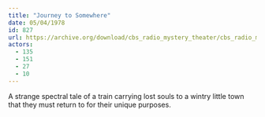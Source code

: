 ```yaml
---
title: "Journey to Somewhere"
date: 05/04/1978
id: 827
url: https://archive.org/download/cbs_radio_mystery_theater/cbs_radio_mystery_theater-0801-0850.zip/cbs_radio_mystery_theater-0801-0850%2Fcbsrmt_0827_journey_to_somewhere.mp3
actors:
  - 135
  - 151
  - 27
  - 10
---
```

A strange spectral tale of a train carrying lost souls to a wintry little town that they must return to for their unique purposes.
